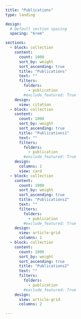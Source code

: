 ```yaml
---
title: "Publications"
type: landing

design:
  # Default section spacing
  spacing: "6rem"

sections:
  - block: collection
    content:
      count: 1000
      sort_by: weight
      sort_ascending: true
      title: "Publications"
      text: ""
      filters:
        folders:
          - publication
        #exclude_featured: True
    design:
      view: citation
  - block: collection
    content:
      count: 1000
      sort_by: weight
      sort_ascending: true
      title: "Publications1"
      text: ""
      filters:
        folders:
          - publication
        #exclude_featured: True
    design:
      columns: 2
      view: card
  - block: collection
    content:
      count: 1000
      sort_by: weight
      sort_ascending: true
      title: "Publications2"
      text: ""
      filters:
        folders:
          - publication
        #exclude_featured: True
    design:
      view: article-grid
      columns: 1
  - block: collection
    content:
      count: 1000
      sort_by: weight
      sort_ascending: true
      title: "Publications2"
      text: ""
      filters:
        folders:
          - publication
        #exclude_featured: True
    design:
      view: article-grid
      columns: 2

---
```

